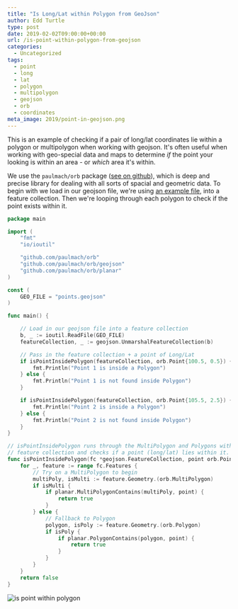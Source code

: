 ```yaml
---
title: "Is Long/Lat within Polygon from GeoJson"
author: Edd Turtle
type: post
date: 2019-02-02T09:00:00+00:00
url: /is-point-within-polygon-from-geojson
categories:
  - Uncategorized
tags:
  - point
  - long
  - lat
  - polygon
  - multipolygon
  - geojson
  - orb
  - coordinates
meta_image: 2019/point-in-geojson.png
---
```


This is an example of checking if a pair of long/lat coordinates lie within a polygon or multipolygon when working with geojson. It's often useful when working with geo-special data and maps to determine *if* the point your looking is within an area - or *which* area it's within.

We use the `paulmach/orb` package ([see on github](https://github.com/paulmach/orb/)), which is deep and precise library for dealing with all sorts of spacial and geometric data. To begin with we load in our geojson file, we're using [an example file](https://gist.github.com/wavded/1200773?short_path=99c1af9), into a feature collection. Then we're looping through each polygon to check if the point exists within it.

```go
package main

import (
    "fmt"
    "io/ioutil"

    "github.com/paulmach/orb"
    "github.com/paulmach/orb/geojson"
    "github.com/paulmach/orb/planar"
)

const (
    GEO_FILE = "points.geojson"
)

func main() {

    // Load in our geojson file into a feature collection
    b, _ := ioutil.ReadFile(GEO_FILE)
    featureCollection, _ := geojson.UnmarshalFeatureCollection(b)

    // Pass in the feature collection + a point of Long/Lat
    if isPointInsidePolygon(featureCollection, orb.Point{100.5, 0.5}) {
        fmt.Println("Point 1 is inside a Polygon")
    } else {
        fmt.Println("Point 1 is not found inside Polygon")
    }

    if isPointInsidePolygon(featureCollection, orb.Point{105.5, 2.5}) {
        fmt.Println("Point 2 is inside a Polygon")
    } else {
        fmt.Println("Point 2 is not found inside Polygon")
    }
}

// isPointInsidePolygon runs through the MultiPolygon and Polygons within a 
// feature collection and checks if a point (long/lat) lies within it.
func isPointInsidePolygon(fc *geojson.FeatureCollection, point orb.Point) bool {
    for _, feature := range fc.Features {
        // Try on a MultiPolygon to begin
        multiPoly, isMulti := feature.Geometry.(orb.MultiPolygon)
        if isMulti {
            if planar.MultiPolygonContains(multiPoly, point) {
                return true
            }
        } else {
            // Fallback to Polygon
            polygon, isPoly := feature.Geometry.(orb.Polygon)
            if isPoly {
                if planar.PolygonContains(polygon, point) {
                    return true
                }
            }
        }
    }
    return false
}
```

![is point within polygon](/img/2019/point-in-geojson.png)
